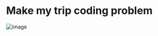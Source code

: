 # Make my trip coding problem

![image](https://user-images.githubusercontent.com/53472824/228335109-64efc796-4dcb-41f6-abe0-077622e16f96.png)
